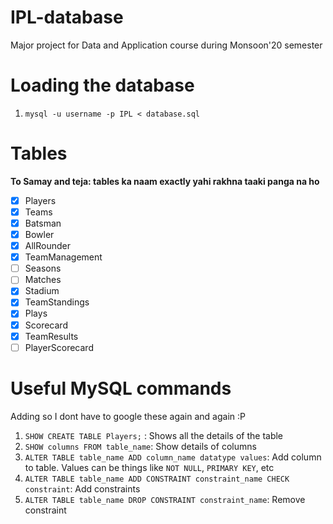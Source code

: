 # IPL-database
Major project for Data and Application course during Monsoon'20 semester

# Loading the database
1. ```mysql -u username -p IPL < database.sql```

# Tables

<b>To Samay and teja: tables ka naam exactly yahi rakhna taaki panga na ho</b>

- [x] Players <br>
- [x] Teams <br>
- [x] Batsman<br>
- [x] Bowler<br>
- [x] AllRounder<br>
- [x] TeamManagement<br>
- [ ] Seasons<br>
- [ ] Matches<br>
- [x] Stadium<br>
- [x] TeamStandings<br>
- [x] Plays<br>
- [x] Scorecard<br>
- [x] TeamResults<br>
- [ ] PlayerScorecard<br>

# Useful MySQL commands
Adding so I dont have to google these again and again :P
1. ```SHOW CREATE TABLE Players;``` : Shows all the details of the table
2. ```SHOW columns FROM table_name```: Show details of columns
2. ```ALTER TABLE table_name ADD column_name datatype values```: Add column to table. Values can be things like ```NOT NULL```, ```PRIMARY KEY```, etc
3. ```ALTER TABLE table_name ADD CONSTRAINT constraint_name CHECK constraint```: Add constraints
4. ```ALTER TABLE table_name DROP CONSTRAINT constraint_name```: Remove constraint
